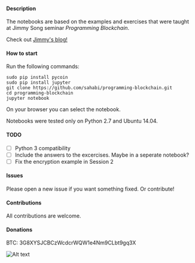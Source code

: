 #### Description

The notebooks are based on the examples and exercises that were taught at Jimmy Song seminar *Programming Blockchain*. 

Check out [Jimmy's blog!](https://medium.com/@jimmysong/)

#### How to start

Run the following commands:

```
sudo pip install pycoin
sudo pip install jupyter
git clone https://github.com/sahabi/programming-blockchain.git
cd programming-blockchain
jupyter notebook
```

On your browser you can select the notebook. 

Notebooks were tested only on Python 2.7 and Ubuntu 14.04.


#### TODO

- [ ] Python 3 compatibility
- [ ] Include the answers to the excercises. Maybe in a seperate notebook?
- [ ] Fix the encryption example in Session 2

#### Issues

Please open a new issue if you want something fixed. Or contribute!


#### Contributions

All contributions are welcome.


#### Donations

BTC: 3G8XYSJCBCzWcdcrWQW1e4Nm9CLbt9gq3X

![Alt text](https://github.com/sahabi/programming-blockchain/blob/master/donate.png?raw=true "Optional Title")